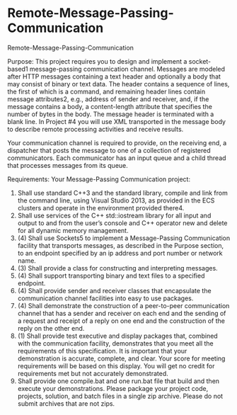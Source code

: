 # Remote-Message-Passing-Communication
Remote-Message-Passing-Communication

Purpose:
This project requires you to design and implement a socket-based1 message-passing communication channel. Messages are modeled after HTTP messages containing a text header and optionally a body that may consist of binary or text data. The header contains a sequence of lines, the first of which is a command, and remaining header lines contain message attributes2, e.g., address of sender and receiver, and, if the message contains a body, a content-length attribute that specifies the number of bytes in the body. The message header is terminated with a blank line. In Project #4 you will use XML transported in the message body to describe remote processing activities and receive results.

Your communication channel is required to provide, on the receiving end, a dispatcher that posts the message to one of a collection of registered communicators. Each communicator has an input queue and a child thread that processes messages from its queue.

Requirements:
Your Message-Passing Communication project:

1. Shall use standard C++3 and the standard library, compile and link from the command line, using Visual Studio 2013, as provided in the ECS clusters and operate in the environment provided there4.
2. Shall use services of the C++ std::iostream library for all input and output to and from the user’s console and C++ operator new and delete for all dynamic memory management.
3. (4) Shall use Sockets5 to implement a Message-Passing Communication facility that transports messages, as described in the Purpose section, to an endpoint specified by an ip address and port number or network name.
4. (3) Shall provide a class for constructing and interpreting messages.
5. (4) Shall support transporting binary and text files to a specified endpoint.
6. (4) Shall provide sender and receiver classes that encapsulate the communication channel facilities into easy to use packages.
7. (4) Shall demonstrate the construction of a peer-to-peer communication channel that has a sender and receiver on each end and the sending of a request and receipt of a reply on one end and the construction of the reply on the other end.
8. (1) Shall provide test executive and display packages that, combined with the communication facility, demonstrates that you meet all the requirements of this specification. It is important that your demonstration is accurate, complete, and clear. Your score for meeting requirements will be based on this display. You will get no credit for requirements met but not accurately demonstrated.
9. Shall provide one compile.bat and one run.bat file that build and then execute your demonstrations. Please package your project code, projects, solution, and batch files in a single zip archive. Please do not submit archives that are not zips.
